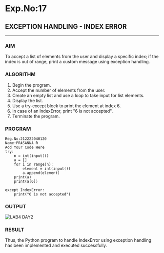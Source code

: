 # Exp.No:17  
## EXCEPTION HANDLING - INDEX ERROR

---

### AIM  
To accept a list of elements from the user and display a specific index; if the index is out of range, print a custom message using exception handling.


### ALGORITHM

1.	Begin the program.
2.	Accept the number of elements from the user.
3.	Create an empty list and use a loop to take input for list elements.
4.	Display the list.
5.	Use a try-except block to print the element at index 6.
6.	In case of an IndexError, print "6 is not accepted".
7.	Terminate the program.


### PROGRAM

```
Reg.No:212222040120
Name:PRASANNA R
Add Your Code Here
try:
    n = int(input())
    a = []
    for i in range(n):
        element = int(input())
        a.append(element)
    print(a)
    print(a[6])

except IndexError:
    print("6 is not accepted")
```

### OUTPUT

![LAB4 DAY2](https://github.com/user-attachments/assets/e2cb6462-1560-47db-8daf-b81c9c824e69)

### RESULT
Thus, the Python program to handle IndexError using exception handling has been implemented and executed successfully.
